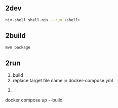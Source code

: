 ## 2dev

```bash
nix-shell shell.nix --run <shell>
```

## 2build
```bash
mvn package
```
## 2run
1) build
2) replace target file name in docker-compose.yml
3) ```bash
docker compose up --build
```
